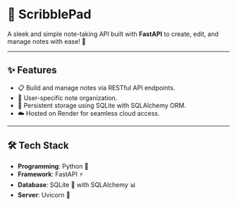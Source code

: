 # 📝 ScribblePad

A sleek and simple note-taking API built with **FastAPI** to create, edit, and manage notes with ease! 🚀

---

## ✨ Features

- 📋 Build and manage notes via RESTful API endpoints.
- 👤 User-specific note organization.
- 💾 Persistent storage using SQLite with SQLAlchemy ORM.
- ☁️ Hosted on Render for seamless cloud access.

---

## 🛠️ Tech Stack

- **Programming**: Python 🐍  
- **Framework**: FastAPI ⚡  
- **Database**: SQLite 💾 with SQLAlchemy 📊  
- **Server**: Uvicorn 🌟  



